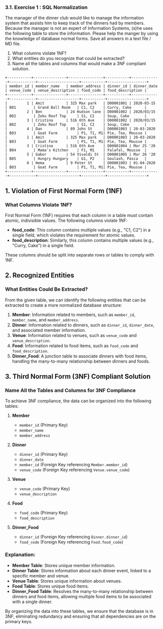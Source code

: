 ### 3.1. Exercise 1 : SQL Normalization

The manager of the dinner club would like to manage the information system that assists him to keep track of the dinners
had by members.
Because the manager is not an expert of Information Systems, (s)he uses the following table to store the information.
Please help the manger by using the knowledge of database normal forms.
Save all answers in a text file / MD file.

1. What columns violate 1NF?
2. What entities do you recognize that could be extracted?
3. Name all the tables and columns that would make a 3NF compliant solution.

```
+-----------+---------------+----------------+-----------+-------------+------------+-------------------+-----------+------------------+
| member_id | member_name   | member_address | dinner_id | dinner_date | venue_code | venue_description | food_code | food_description |
+-----------+---------------+----------------+-----------+-------------+------------+-------------------+-----------+------------------+
|         1 | Amit          | 325 Max park   | D00001001 | 2020-03-15  | B01        | Grand Ball Room   | C1, C2    | Curry, Cake      |
|         2 | Ben           | 24 Hudson lane | D00001002 | 2020/03/15  | B02        | Zoku Roof Top     | S1, C2    | Soup, Cake       |
|         3 | Cristina      | 516 6th Ave    | D00001002 | 2020/03/15  | B02        | Zoku Roof Top     | S1, C2    | Soup, Cake       |
|         4 | Dan           | 89 John St     | D00001003 | 20-03-2020  | B03        | Goat Farm         | P1, T1, M1| Pie, Tea, Mousse |
|         1 | Amit          | 325 Max park   | D00001003 | 20-03-2020  | B03        | Goat Farm         | P1, T1, M1| Pie, Tea, Mousse |
|         3 | Cristina      | 516 6th Ave    | D00001004 | Mar 25 '20  | B04        | Mama's Kitchen    | F1, M1    | Falafal, Mousse  |
|         5 | Gabor         | 54 Vivaldi St  | D00001005 | Mar 26 '20  | B05        | Hungry Hungary    | G1, P2    | Goulash, Pasca   |
|         6 | Hema          | 9 Peter St     | D00001003 | 01-04-2020  | B03        | Goat Farm         | P1, T1, M1| Pie, Tea, Mousse |
+-----------+---------------+----------------+-----------+-------------+------------+-------------------+-----------+------------------+
```

## 1. Violation of First Normal Form (1NF)

### What Columns Violate 1NF?
First Normal Form (1NF) requires that each column in a table must contain atomic, indivisible values. The following columns violate 1NF:

- **food_code**: This column contains multiple values (e.g., "C1, C2") in a single field, which violates the requirement for atomic values.
- **food_description**: Similarly, this column contains multiple values (e.g., "Curry, Cake") in a single field.

These columns should be split into separate rows or tables to comply with 1NF.

## 2. Recognized Entities

### What Entities Could Be Extracted?
From the given table, we can identify the following entities that can be extracted to create a more normalized database structure:

1. **Member**: Information related to members, such as `member_id`, `member_name`, and `member_address`.
2. **Dinner**: Information related to dinners, such as `dinner_id`, `dinner_date`, and associated member information.
3. **Venue**: Information related to venues, such as `venue_code` and `venue_description`.
4. **Food**: Information related to food items, such as `food_code` and `food_description`.
5. **Dinner_Food**: A junction table to associate dinners with food items, handling the many-to-many relationship between dinners and foods.

## 3. Third Normal Form (3NF) Compliant Solution

### Name All the Tables and Columns for 3NF Compliance
To achieve 3NF compliance, the data can be organized into the following tables:

1. **Member**
   - `member_id` (Primary Key)
   - `member_name`
   - `member_address`

2. **Dinner**
   - `dinner_id` (Primary Key)
   - `dinner_date`
   - `member_id` (Foreign Key referencing `Member.member_id`)
   - `venue_code` (Foreign Key referencing `Venue.venue_code`)

3. **Venue**
   - `venue_code` (Primary Key)
   - `venue_description`

4. **Food**
   - `food_code` (Primary Key)
   - `food_description`

5. **Dinner_Food**
   - `dinner_id` (Foreign Key referencing `Dinner.dinner_id`)
   - `food_code` (Foreign Key referencing `Food.food_code`)

### Explanation:
- **Member Table**: Stores unique member information.
- **Dinner Table**: Stores information about each dinner event, linked to a specific member and venue.
- **Venue Table**: Stores unique information about venues.
- **Food Table**: Stores unique food items.
- **Dinner_Food Table**: Resolves the many-to-many relationship between dinners and food items, allowing multiple food items to be associated with a single dinner.

By organizing the data into these tables, we ensure that the database is in 3NF, eliminating redundancy and ensuring that all dependencies are on the primary keys.
